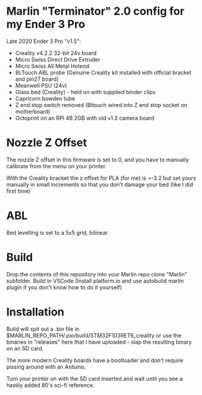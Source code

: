 # Marlin "Terminator" 2.0 config for my Ender 3 Pro

Late 2020 Ender 3 Pro "v1.5":

* Creality v4.2.2 32-bit 24v board
* Micro Swiss Direct Drive Extruder
* Micro Swiss All Metal Hotend
* BLTouch ABL probe (Genuine Creality kit installed with official bracket and pin27 board)
* Meanwell PSU (24v)
* Glass bed (Creality) - held on with supplied binder clips
* Capricorn bowden tube
* Z end stop switch removed (Bltouch wired into Z end stop socket on motherboard)
* Octoprint on an RPi 4B 2GB with old v1.3 camera board

# Nozzle Z Offset

The nozzle Z offset in this firmware is set to 0, and you have to manually calibrate from the menu on your printer.

With the Creality bracket the z offset for PLA (for me) is ~-3.2 but set yours manually in small increments
so that you don't damage your bed (like I did first time)

# ABL

Bed levelling is set to a 5x5 grid, bilinear.

# Build

Drop the contents of this repository into your Marlin repo clone "Marlin" subfolder.
Build in VSCode (Install platform.io and use autobuild marlin plugin if you don't know how to do it yourself)

# Installation

Build will spit out a .bin file in $MARLIN_REPO_PATH/.pio/build/STM32F103RET6_creality or use the binaries in
"releases" here that I have uploaded - slap the resulting binary on an SD card.

The more modern Creality boards have a bootloader and don't require pissing around with an Arduino.

Turn your printer on with the SD card inserted and wait until you see a hastily added 80's sci-fi reference.

